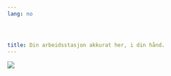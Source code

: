 ```yaml
---
lang: no




title: Din arbeidsstasjon akkurat her, i din hånd.
---
```


<img src="Images/earth.png" />




